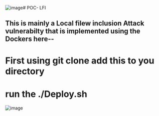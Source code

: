 ![image](https://github.com/user-attachments/assets/b4af65fc-29c5-4626-b41b-904d1bb99644)﻿# POC- LFI

## This is mainly a Local filew inclusion Attack vulnerabilty that is implemented using the Dockers here--

# First using git clone add this to you directory 
# run the ./Deploy.sh
![image](https://github.com/user-attachments/assets/09c23d87-f20b-4170-bc47-fca0634b5525)

